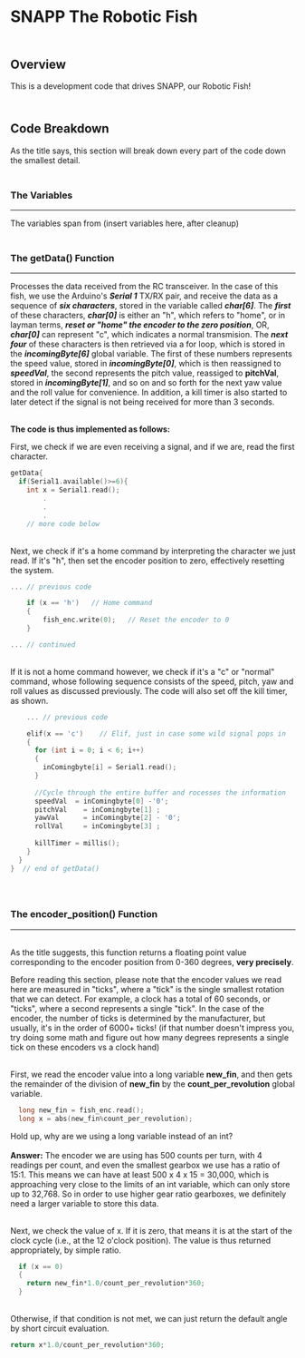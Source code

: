 # SNAPP The Robotic Fish

## <br>Overview
This is a development code that drives SNAPP, our Robotic Fish!

## <br>Code Breakdown
As the title says, this section will break down every part of the code down the smallest detail.

### <br>**The Variables**
---

The variables span from (insert variables here, after cleanup)

### <br>**The getData() Function**
---
Processes the data received from the RC transceiver. In the case of this fish, we use the Arduino's ***Serial 1*** TX/RX pair, and receive the data as a sequence of ***six characters***, stored in the variable called ***char[6]***. The ***first*** of these characters, ***char[0]*** is either an "h", which refers to "home", or in layman terms, ___reset or "home" the encoder to the zero position___, OR, ***char[0]*** can represent "c", which indicates a normal transmision. The ***next four*** of these characters is then retrieved via a for loop, which is stored in the ***incomingByte[6]*** global variable. The first of these numbers represents the speed value, stored in ***incomingByte[0]***, which is then reassigned to ***speedVal***, the second represents the pitch value, reassiged to **pitchVal**, stored in ***incomingByte[1]***, and so on and so forth for the next yaw value and the roll value for convenience. In addition, a kill timer is also started to later detect if the signal is not being received for more than 3 seconds.


<br>**The code is thus implemented as follows:**

First, we check if we are even receiving a signal, and if we are, read the first character.

```c
getData{
  if(Serial1.available()>=6){
    int x = Serial1.read();
        .
        .
        .
    // more code below
```


<br>Next, we check if it's a home command by interpreting the character we just read. If it's "h", then set the encoder position to zero, effectively resetting the system.

```c
... // previous code

    if (x == 'h')   // Home command
    {
        fish_enc.write(0);   // Reset the encoder to 0
    }

... // continued
```

<br>If it is not a home command however, we check if it's a "c" or "normal" command, whose following sequence consists of the speed, pitch, yaw and roll values as discussed previously. The code will also set off the kill timer, as shown.

```c
    ... // previous code

    elif(x == 'c')    // Elif, just in case some wild signal pops in
    {
      for (int i = 0; i < 6; i++)
      {
        inComingbyte[i] = Serial1.read();
      }
        
      //Cycle through the entire buffer and rocesses the information  
      speedVal  = inComingbyte[0] -'0';
      pitchVal    = inComingbyte[1] ;
      yawVal      = inComingbyte[2] - '0';
      rollVal     = inComingbyte[3] ;
         
      killTimer = millis();  
    }
  }
}  // end of getData()
```

### <br><br> **The encoder_position() Function**
---

<br>As the title suggests, this function returns a floating point value corresponding to the encoder position from 0-360 degrees, **very precisely**.

Before reading this section, please note that the encoder values we read here are measured in "ticks", where a "tick" is the single smallest rotation that we can detect. For example, a clock has a total of 60 seconds, or "ticks", where a second represents a single "tick". In the case of the encoder, the number of ticks is determined by the manufacturer, but usually, it's in the order of 6000+ ticks! (if that number doesn't impress you, try doing some math and figure out how many degrees represents a single tick on these encoders vs a clock hand)

<br>First, we read the encoder value into a long variable **new_fin**, and then gets the remainder of the division of **new_fin** by the **count_per_revolution** global variable.

```c
  long new_fin = fish_enc.read();
  long x = abs(new_fin%count_per_revolution);
```

Hold up, why are we using a long variable instead of an int?
<br><br> **Answer:** The encoder we are using has 500 counts per turn, with 4 readings per count, and even the smallest gearbox we use has a ratio of 15:1. This means we can have at least 500 x 4 x 15 = 30,000, which is approaching very close to the limits of an int variable, which can only store up to 32,768. So in order to use higher gear ratio gearboxes, we definitely need a larger variable to store this data.

<br>Next, we check the value of x. If it is zero, that means it is at the start of the clock cycle (i.e., at the 12 o'clock position). The value is thus returned appropriately, by simple ratio.

```c
  if (x == 0)
  {
    return new_fin*1.0/count_per_revolution*360;
  }
```
<br> Otherwise, if that condition is not met, we can just return the default angle by short circuit evaluation.

```c
return x*1.0/count_per_revolution*360;
```